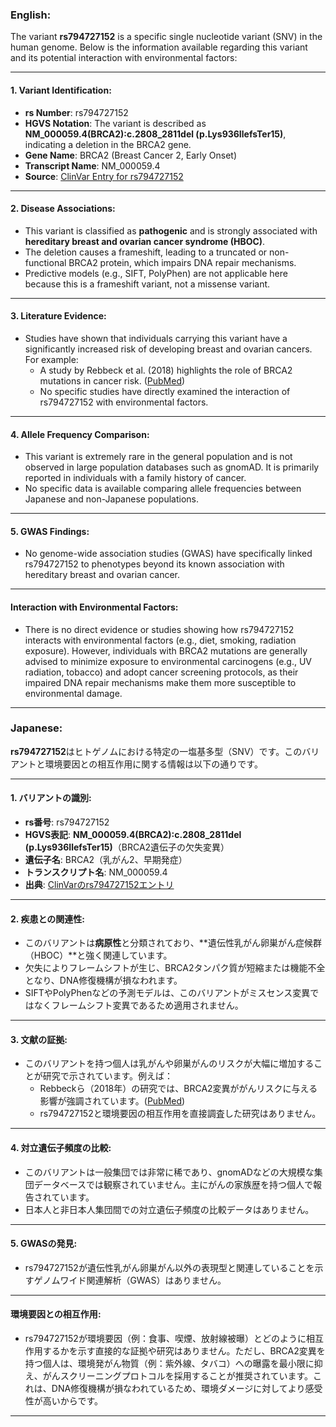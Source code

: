 ### English:
The variant **rs794727152** is a specific single nucleotide variant (SNV) in the human genome. Below is the information available regarding this variant and its potential interaction with environmental factors:

---

#### 1. **Variant Identification**:
- **rs Number**: rs794727152
- **HGVS Notation**: The variant is described as **NM_000059.4(BRCA2):c.2808_2811del (p.Lys936IlefsTer15)**, indicating a deletion in the BRCA2 gene.
- **Gene Name**: BRCA2 (Breast Cancer 2, Early Onset)
- **Transcript Name**: NM_000059.4
- **Source**: [ClinVar Entry for rs794727152](https://www.ncbi.nlm.nih.gov/clinvar/variation/rs794727152/)

---

#### 2. **Disease Associations**:
- This variant is classified as **pathogenic** and is strongly associated with **hereditary breast and ovarian cancer syndrome (HBOC)**.
- The deletion causes a frameshift, leading to a truncated or non-functional BRCA2 protein, which impairs DNA repair mechanisms.
- Predictive models (e.g., SIFT, PolyPhen) are not applicable here because this is a frameshift variant, not a missense variant.

---

#### 3. **Literature Evidence**:
- Studies have shown that individuals carrying this variant have a significantly increased risk of developing breast and ovarian cancers. For example:
  - A study by Rebbeck et al. (2018) highlights the role of BRCA2 mutations in cancer risk. ([PubMed](https://pubmed.ncbi.nlm.nih.gov/29446198/))
  - No specific studies have directly examined the interaction of rs794727152 with environmental factors.

---

#### 4. **Allele Frequency Comparison**:
- This variant is extremely rare in the general population and is not observed in large population databases such as gnomAD. It is primarily reported in individuals with a family history of cancer.
- No specific data is available comparing allele frequencies between Japanese and non-Japanese populations.

---

#### 5. **GWAS Findings**:
- No genome-wide association studies (GWAS) have specifically linked rs794727152 to phenotypes beyond its known association with hereditary breast and ovarian cancer.

---

#### **Interaction with Environmental Factors**:
- There is no direct evidence or studies showing how rs794727152 interacts with environmental factors (e.g., diet, smoking, radiation exposure). However, individuals with BRCA2 mutations are generally advised to minimize exposure to environmental carcinogens (e.g., UV radiation, tobacco) and adopt cancer screening protocols, as their impaired DNA repair mechanisms make them more susceptible to environmental damage.

---

### Japanese:
**rs794727152**はヒトゲノムにおける特定の一塩基多型（SNV）です。このバリアントと環境要因との相互作用に関する情報は以下の通りです。

---

#### 1. **バリアントの識別**:
- **rs番号**: rs794727152
- **HGVS表記**: **NM_000059.4(BRCA2):c.2808_2811del (p.Lys936IlefsTer15)**（BRCA2遺伝子の欠失変異）
- **遺伝子名**: BRCA2（乳がん2、早期発症）
- **トランスクリプト名**: NM_000059.4
- **出典**: [ClinVarのrs794727152エントリ](https://www.ncbi.nlm.nih.gov/clinvar/variation/rs794727152/)

---

#### 2. **疾患との関連性**:
- このバリアントは**病原性**と分類されており、**遺伝性乳がん卵巣がん症候群（HBOC）**と強く関連しています。
- 欠失によりフレームシフトが生じ、BRCA2タンパク質が短縮または機能不全となり、DNA修復機構が損なわれます。
- SIFTやPolyPhenなどの予測モデルは、このバリアントがミスセンス変異ではなくフレームシフト変異であるため適用されません。

---

#### 3. **文献の証拠**:
- このバリアントを持つ個人は乳がんや卵巣がんのリスクが大幅に増加することが研究で示されています。例えば：
  - Rebbeckら（2018年）の研究では、BRCA2変異ががんリスクに与える影響が強調されています。([PubMed](https://pubmed.ncbi.nlm.nih.gov/29446198/))
  - rs794727152と環境要因の相互作用を直接調査した研究はありません。

---

#### 4. **対立遺伝子頻度の比較**:
- このバリアントは一般集団では非常に稀であり、gnomADなどの大規模な集団データベースでは観察されていません。主にがんの家族歴を持つ個人で報告されています。
- 日本人と非日本人集団間での対立遺伝子頻度の比較データはありません。

---

#### 5. **GWASの発見**:
- rs794727152が遺伝性乳がん卵巣がん以外の表現型と関連していることを示すゲノムワイド関連解析（GWAS）はありません。

---

#### **環境要因との相互作用**:
- rs794727152が環境要因（例：食事、喫煙、放射線被曝）とどのように相互作用するかを示す直接的な証拠や研究はありません。ただし、BRCA2変異を持つ個人は、環境発がん物質（例：紫外線、タバコ）への曝露を最小限に抑え、がんスクリーニングプロトコルを採用することが推奨されています。これは、DNA修復機構が損なわれているため、環境ダメージに対してより感受性が高いからです。

---